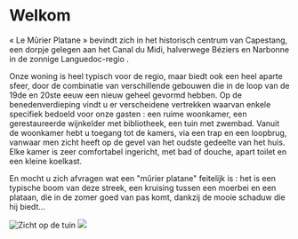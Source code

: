 # Welkom

« Le Mûrier Platane » bevindt zich in het historisch centrum van Capestang, een dorpje gelegen aan het Canal du Midi, halverwege Béziers en Narbonne in de zonnige Languedoc-regio . 

Onze woning is heel typisch voor de regio, maar biedt ook een heel aparte sfeer, door de combinatie van verschillende gebouwen die in de loop van de 19de en 20ste eeuw een nieuw geheel gevormd hebben. Op de benedenverdieping vindt u er verscheidene vertrekken waarvan enkele specifiek bedoeld voor onze gasten : een ruime woonkamer, een gerestaureerde wijnkelder met bibliotheek, een tuin met zwembad. Vanuit de woonkamer hebt u toegang tot de kamers, via een trap en een loopbrug, vanwaar men zicht heeft op de  gevel van het oudste gedeelte van het huis. Elke kamer is zeer comfortabel ingericht, met bad of douche, apart toilet en een kleine koelkast.

En mocht u zich afvragen wat een "mûrier platane" feitelijk is : het is een typische boom van deze streek, een kruising tussen een moerbei en een plataan, die in de zomer goed van pas komt, dankzij de mooie schaduw die hij biedt...

![Zicht op de tuin](/images/accueil.jpg)
![](/images/accueil-detail.jpg)